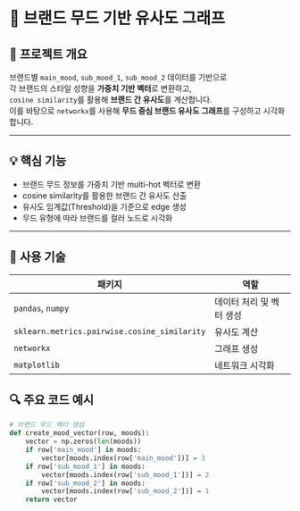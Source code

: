 # 🧵 브랜드 무드 기반 유사도 그래프

## 📝 프로젝트 개요  
브랜드별 `main_mood`, `sub_mood_1`, `sub_mood_2` 데이터를 기반으로  
각 브랜드의 스타일 성향을 **가중치 기반 벡터**로 변환하고,  
`cosine similarity`를 활용해 **브랜드 간 유사도**를 계산합니다.  
이를 바탕으로 `networkx`를 사용해 **무드 중심 브랜드 유사도 그래프**를 구성하고 시각화합니다.

---

## 💡 핵심 기능
- 브랜드 무드 정보를 가중치 기반 multi-hot 벡터로 변환
- cosine similarity를 활용한 브랜드 간 유사도 산출
- 유사도 임계값(Threshold)을 기준으로 edge 생성
- 무드 유형에 따라 브랜드를 컬러 노드로 시각화

---

## 🧩 사용 기술

| 패키지 | 역할 |
|--------|------|
| `pandas`, `numpy` | 데이터 처리 및 벡터 생성 |
| `sklearn.metrics.pairwise.cosine_similarity` | 유사도 계산 |
| `networkx` | 그래프 생성 |
| `matplotlib` | 네트워크 시각화 |


## 🔍 주요 코드 예시

```python
# 브랜드 무드 벡터 생성
def create_mood_vector(row, moods):
    vector = np.zeros(len(moods))
    if row['main_mood'] in moods:
        vector[moods.index(row['main_mood'])] = 3
    if row['sub_mood_1'] in moods:
        vector[moods.index(row['sub_mood_1'])] = 2
    if row['sub_mood_2'] in moods:
        vector[moods.index(row['sub_mood_2'])] = 1
    return vector

